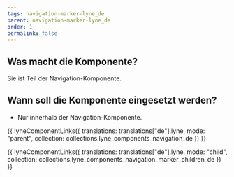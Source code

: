 ```yaml
---
tags: navigation-marker-lyne_de
parent: navigation-marker-lyne_de
order: 1
permalink: false
---
```


## Was macht die Komponente?
Sie ist Teil der Navigation-Komponente.

## Wann soll die Komponente eingesetzt werden?
* Nur innerhalb der Navigation-Komponente.

{{ lyneComponentLinks({
  translations: translations["de"].lyne,
  mode: "parent",
  collection: collections.lyne_components_navigation_de
}) }}

{{ lyneComponentLinks({
  translations: translations["de"].lyne,
  mode: "child",
  collection: collections.lyne_components_navigation_marker_children_de
}) }}